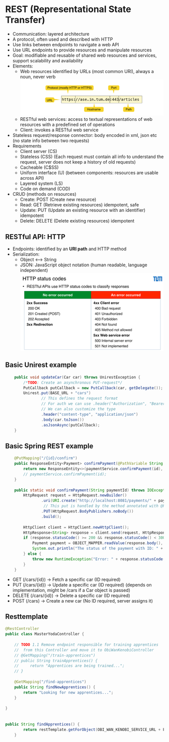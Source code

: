 # REST (Representational State Transfer)

- Communication: layered architecture
- A protocol, often used and described with HTTP
- Use links between endpoints to navigate a web API
- Use URL endpoints to provide resources and manipulate resources
- Goal: modifiable and reusable of shared web resources and services, support scalability and availability
- Elements:
  - Web resources identified by URLs (most common URI), always a noun, never verb
    ![URL](assets/url.png)
  - RESTful web services: access to textual representations of web resources with a predefined set of operations
  - Client: invokes a RESTful web service
- Stateless request/response connector: body encoded in xml, json etc (no state info between two requests)
- Requirements
  - Client server (CS)
  - Stateless (CSS) (Each request must contain all info to understand the request, server does not keep a history of old requests)
  - Cacheable (C$SS)
  - Uniform interface (U) (between components: resources are usable across API)
  - Layered system (LS)
  - Code on demand (COD)
- CRUD (methods on resources)
  - Create: POST (Create new resource)
  - Read: GET (Retrieve existing resources) idempotent, safe
  - Update: PUT (Update an existing resource with an identifier) idempotent
  - Delete: DELETE (Delete existing resources) idempotent

## RESTful API: HTTP

- Endpoints: identified by an **URI path** and HTTP method
- Serialization:
  - Object <--> String
  - JSON: JavaScript object notation (human readable, language independent)
    ![status-code](assets/status-code.png)

## Basic Unirest example

```java
    public void updateCar(Car car) throws UnirestException {
        /*TODO: Create an asynchronous PUT-request*/
        PutCallback putCallback = new PutCallback(car, getDelegate());
        Unirest.put(BASE_URL + "cars")
                // This defines the request format
                // For auth we can use .header("Authorization", "Bearer YOUR_ACCESS_TOKEN")
                // We can also customize the type
                .header("content-type", "application/json")
                .body(car.toJson())
                .asJsonAsync(putCallback);
    }
```

## Basic Spring REST example

```java
    @PutMapping("/{id}/confirm")
    public ResponseEntity<Payment> confirmPayment(@PathVariable String id) {
        return new ResponseEntity<>(paymentService.confirmPayment(id), HttpStatus.OK);
        // paymentService.confirmPayment(id);
    }

    public static void confirmPayment(String paymentId) throws IOException, InterruptedException {
        HttpRequest request = HttpRequest.newBuilder()
                .uri(URI.create("http://localhost:8081/payments/" + paymentId + "/confirm"))
                 // This put is handled by the method annotated with @PutMapping
                .PUT(HttpRequest.BodyPublishers.noBody())
                .build();

        HttpClient client = HttpClient.newHttpClient();
        HttpResponse<String> response = client.send(request, HttpResponse.BodyHandlers.ofString());
        if (response.statusCode() >= 200 && response.statusCode() < 300) {
            Payment payment = OBJECT_MAPPER.readValue(response.body(), Payment.class);
            System.out.println("The status of the payment with ID: " + payment.id() + ", is: " + payment.paymentStatus());
        } else {
            throw new RuntimeException("Error: " + response.statusCode() + " " + response.body());
        }
    }

```

- GET (/cars/{id}) → Fetch a specific car (ID required)
- PUT (/cars/{id}) → Update a specific car (ID required) (depends on implementation, might be /cars if a Car object is passed)
- DELETE (/cars/{id}) → Delete a specific car (ID required)
- POST (/cars) → Create a new car (No ID required, server assigns it)

## Resttemplate

```java
@RestController
public class MasterYodaController {

    // TODO 1.1 Remove endpoint responsible for training apprentices
    //  from this Controller and move it to ObiWanKenobiController
    // @GetMapping("/train-apprentices")
    // public String trainApprentices() {
    //     return "Apprentices are being trained...";
    // }

    @GetMapping("/find-apprentices")
    public String findNewApprentices() {
        return "Looking for new apprentices...";
    }

}


public String findApprentices() {
        return restTemplate.getForObject(OBI_WAN_KENOBI_SERVICE_URL + FIND_APPRENTICES_URL, String.class);
    }
```
